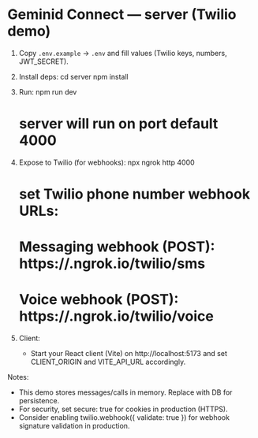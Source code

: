 
# Geminid Connect — server (Twilio demo)

1. Copy `.env.example` -> `.env` and fill values (Twilio keys, numbers, JWT_SECRET).
2. Install deps:
   cd server
   npm install

3. Run:
   npm run dev
   # server will run on port default 4000

4. Expose to Twilio (for webhooks):
   npx ngrok http 4000
   # set Twilio phone number webhook URLs:
   # Messaging webhook (POST): https://<ngrok-id>.ngrok.io/twilio/sms
   # Voice webhook (POST):     https://<ngrok-id>.ngrok.io/twilio/voice

5. Client:
   - Start your React client (Vite) on http://localhost:5173 and set CLIENT_ORIGIN and VITE_API_URL accordingly.

Notes:
- This demo stores messages/calls in memory. Replace with DB for persistence.
- For security, set secure: true for cookies in production (HTTPS).
- Consider enabling twilio.webhook({ validate: true }) for webhook signature validation in production.
